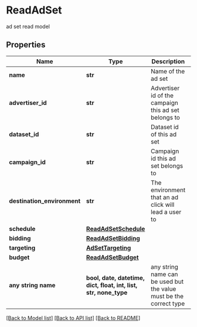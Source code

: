 # ReadAdSet

ad set read model

## Properties
Name | Type | Description | Notes
------------ | ------------- | ------------- | -------------
**name** | **str** | Name of the ad set | [optional] 
**advertiser_id** | **str** | Advertiser id of the campaign this ad set belongs to | [optional] 
**dataset_id** | **str** | Dataset id of this ad set | [optional] 
**campaign_id** | **str** | Campaign id this ad set belongs to | [optional] 
**destination_environment** | **str** | The environment that an ad click will lead a user to | [optional] 
**schedule** | [**ReadAdSetSchedule**](ReadAdSetSchedule.md) |  | [optional] 
**bidding** | [**ReadAdSetBidding**](ReadAdSetBidding.md) |  | [optional] 
**targeting** | [**AdSetTargeting**](AdSetTargeting.md) |  | [optional] 
**budget** | [**ReadAdSetBudget**](ReadAdSetBudget.md) |  | [optional] 
**any string name** | **bool, date, datetime, dict, float, int, list, str, none_type** | any string name can be used but the value must be the correct type | [optional]

[[Back to Model list]](../README.md#documentation-for-models) [[Back to API list]](../README.md#documentation-for-api-endpoints) [[Back to README]](../README.md)


